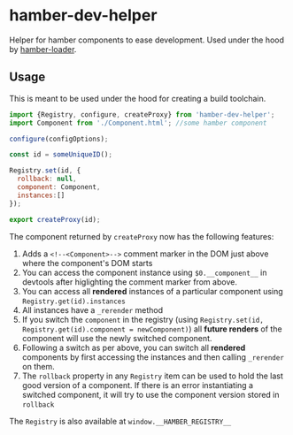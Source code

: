# hamber-dev-helper

Helper for hamber components to ease development.
Used under the hood by [hamber-loader](https://github.com/hamberjs/hamber-loader).


## Usage

This is meant to be used under the hood for creating a build toolchain.

```js
import {Registry, configure, createProxy} from 'hamber-dev-helper';
import Component from './Component.html'; //some hamber component

configure(configOptions);

const id = someUniqueID();

Registry.set(id, {
  rollback: null,
  component: Component,
  instances:[]
});

export createProxy(id);

```

The component returned by `createProxy` now has the following features:
 1. Adds a `<!--<Component>-->` comment marker in the DOM just above where the component's DOM starts
 2. You can access the component instance using `$0.__component__` in devtools after higlighting the comment marker from above.
 3. You can access all **rendered** instances of a particular component using `Registry.get(id).instances`
 4. All instances have a `_rerender` method
 4. If you switch the `component` in the registry (using `Registry.set(id, Registry.get(id).component = newComponent)`) all **future renders** of the component will use the newly switched component.
 5. Following a switch as per above, you can switch all **rendered** components by first accessing the instances and then calling `_rerender` on them.
 6. The `rollback` property in any `Registry` item can be used to hold the last good version of a component. If there is an error instantiating a switched component, it will try to use the component version stored in `rollback`

 The `Registry` is also available at `window.__HAMBER_REGISTRY__`
